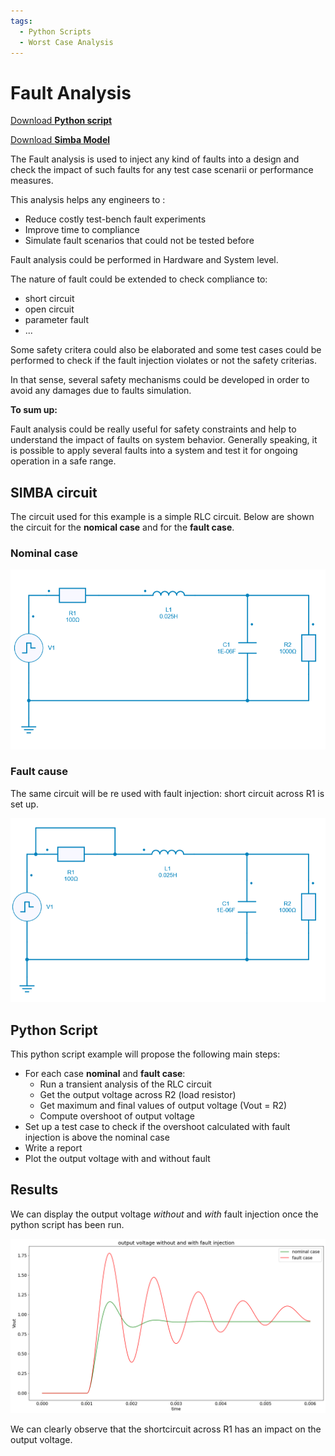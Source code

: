 ```yaml
---
tags:
  - Python Scripts
  - Worst Case Analysis
---
```


# Fault Analysis

[Download **Python script**](fault_analysis.py)

[Download **Simba Model**](fault_analysis.jsimba)

The Fault analysis is used to inject any kind of faults into a design and check the impact of such faults for any test case scenarii or performance measures.

This analysis helps any engineers to :

* Reduce costly test-bench fault experiments
* Improve time to compliance
* Simulate fault scenarios that could not be tested before

Fault analysis could be performed in Hardware and System level.

The nature of fault could be extended to check compliance to:

* short circuit
* open circuit
* parameter fault
* ...

Some safety critera could also be elaborated and some test cases could be performed to check if the fault injection violates or not the safety criterias.

In that sense, several safety mechanisms could be developed in order to avoid any damages due to faults simulation.

**To sum up:**

Fault analysis could be really useful for safety constraints and help to understand the impact of faults on system behavior.
Generally speaking, it is possible to apply several faults into a system and test it for ongoing operation in a safe range.






## SIMBA circuit

The circuit used for this example is a simple RLC circuit. Below are shown the circuit for the **nomical case** and for the **fault case**.

### Nominal case

![RLC](fig/RLC.png)


### Fault cause

The same circuit will be re used with fault injection: short circuit across R1 is set up.

![RLC](fig/RLC_f.png)

## Python Script

This python script example will propose the following main steps:

* For each case **nominal** and **fault case**:
  - Run a transient analysis of the RLC circuit
  - Get the output voltage across R2 (load resistor)
  - Get maximum and final values of output voltage (Vout = R2)
  - Compute overshoot of output voltage
* Set up a test case to check if the overshoot calculated with fault injection is above the nominal case
* Write a report
* Plot the output voltage with and without fault


## Results

We can display the output voltage *without* and *with* fault injection once the python script has been run.

![result](fig/result.png)

We can clearly observe that the shortcircuit across R1 has an impact on the output voltage.